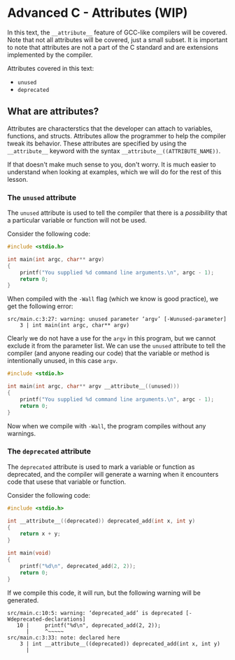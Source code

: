 # Advanced C - Attributes (WIP)

In this text, the `__attribute__` feature of GCC-like compilers will
be covered. Note that not all attributes will be covered, just a small
subset. It is important to note that attributes are not a part of the
C standard and are extensions implemented by the compiler.

Attributes covered in this text:

* `unused`
* `deprecated`

## What are attributes?

Attributes are characterstics that the developer can attach to
variables, functions, and structs. Attributes allow the programmer to
help the compiler tweak its behavior. These attributes are specified
by using the `__attribute__` keyword with the syntax
`__attribute__((ATTRIBUTE_NAME))`.

If that doesn't make much sense to you, don't worry. It is much easier to
understand when looking at examples, which we will do for the rest of this
lesson.

### The `unused` attribute

The `unused` attribute is used to tell the compiler that there is a
*possibility* that a particular variable or function will not be used.

Consider the following code:

```c
#include <stdio.h>

int main(int argc, char** argv)
{
    printf("You supplied %d command line arguments.\n", argc - 1);
    return 0;
}
```

When compiled with the `-Wall` flag (which we know is good practice),
we get the following error:

```
src/main.c:3:27: warning: unused parameter ‘argv’ [-Wunused-parameter]
    3 | int main(int argc, char** argv)
```

Clearly we do not have a use for the `argv` in this program, but we
cannot exclude it from the parameter list. We can use the `unused`
attribute to tell the compiler (and anyone reading our code) that the
variable or method is intentionally unused, in this case `argv`.

```c
#include <stdio.h>

int main(int argc, char** argv __attribute__((unused)))
{
    printf("You supplied %d command line arguments.\n", argc - 1);
    return 0;
}
```

Now when we compile with `-Wall`, the program compiles without any
warnings.

### The `deprecated` attribute

The `deprecated` attribute is used to mark a variable or function as
deprecated, and the compiler will generate a warning when it encounters
code that usese that variable or function.

Consider the following code:

```c
#include <stdio.h>

int __attribute__((deprecated)) deprecated_add(int x, int y)
{
    return x + y;
}

int main(void)
{
    printf("%d\n", deprecated_add(2, 2));
    return 0;
}
```

If we compile this code, it will run, but the following warning will be
generated.

```
src/main.c:10:5: warning: ‘deprecated_add’ is deprecated [-Wdeprecated-declarations]
   10 |     printf("%d\n", deprecated_add(2, 2));
      |     ^~~~~~
src/main.c:3:33: note: declared here
    3 | int __attribute__((deprecated)) deprecated_add(int x, int y)
      |
```